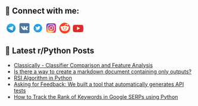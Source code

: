 ## 🔎 Connect with me:
[<img src="https://github.com/bullbesh/bullbesh/blob/main/images/Telegram.png" width="32" height="32" />](https://t.me/bullbesh)
[<img src="https://github.com/bullbesh/bullbesh/blob/main/images/VK.png" width="32" height="32" />](https://vk.com/bullbesh)
[<img src="https://github.com/bullbesh/bullbesh/blob/main/images/Twitter.png" width="32" height="32" />](https://twitter.com/bullbesh1)
[<img src="https://github.com/bullbesh/bullbesh/blob/main/images/Instagram.png" width="32" height="32" />](https://www.instagram.com/bullbesh)
[<img src="https://github.com/bullbesh/bullbesh/blob/main/images/Reddit.png" width="32" height="32" />](https://www.reddit.com/user/bullbesh)
[<img src="https://github.com/bullbesh/bullbesh/blob/main/images/YouTube.png" width="32" height="32" />](https://www.youtube.com/channel/UCtfjRs6uzgq5mfm8S06WTcg)

## 📕 Latest r/Python Posts
<!-- BLOG-POST-LIST:START -->
- [Classically - Classifier Comparison and Feature Analysis](https://www.reddit.com/r/Python/comments/y15cm8/classically_classifier_comparison_and_feature/)
- [Is there a way to create a markdown document containing only outputs?](https://www.reddit.com/r/Python/comments/y140qd/is_there_a_way_to_create_a_markdown_document/)
- [RSI Algorithm in Python](https://www.reddit.com/r/Python/comments/y13ywh/rsi_algorithm_in_python/)
- [Asking for Feedback: We built a tool that automatically generates API tests](https://www.reddit.com/r/Python/comments/y12xq0/asking_for_feedback_we_built_a_tool_that/)
- [How to Track the Rank of Keywords in Google SERPs using Python](https://www.reddit.com/r/Python/comments/y12p5i/how_to_track_the_rank_of_keywords_in_google_serps/)
<!-- BLOG-POST-LIST:END -->
